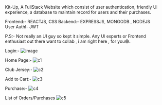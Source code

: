 Kit-Up, A FullStack Website which consist of user authentication, friendly UI experience, a database to maintain record for users and their purchases.


Frontend:-  REACTJS, CSS
Backend:-  EXPRESSJS, MONGODB , NODEJS
User Authl- JWT

P.S:- Not really an UI guy so kept it simple. Any UI experts or Frontend enthusiast out there want to collab , i am right here , for you😄.

Login:-
![image](https://github.com/ahannan08/Kit-Up/assets/117447452/835a335f-663a-4690-8a4a-8b199a1b34f5)

Home Page:-
![c1](https://github.com/ahannan08/Kit-Up/assets/117447452/cdfd32b7-916c-4636-be23-45e0ebdce383)


Club Jersey:-
![c2](https://github.com/ahannan08/Kit-Up/assets/117447452/e28746f5-511d-403e-a299-5719db977518)

Add to Cart:-
![c3](https://github.com/ahannan08/Kit-Up/assets/117447452/2aa2e515-3ad3-4022-897c-8165359e303f)


Purchase:-
![c4](https://github.com/ahannan08/Kit-Up/assets/117447452/4098b10d-47f1-4ee5-80c2-907a1d456cb8)


List of Orders/Purchases
![c5](https://github.com/ahannan08/Kit-Up/assets/117447452/3baeeddf-2581-4da5-9a20-258a1c69316b)




